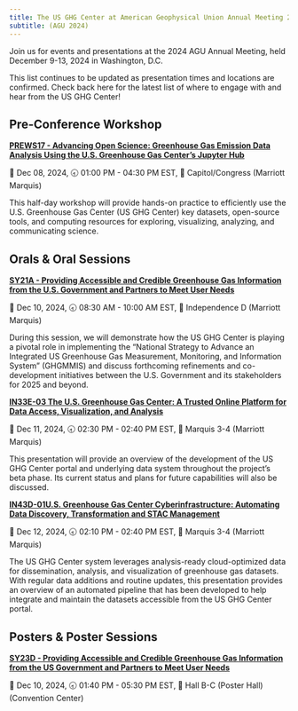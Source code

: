 ```yaml
---
title: The US GHG Center at American Geophysical Union Annual Meeting 2024
subtitle: (AGU 2024)
---
```

Join us for events and presentations at the 2024 AGU Annual Meeting, held December 9-13, 2024 in Washington, D.C. 

This list continues to be updated as presentation times and locations are confirmed. Check back here for the latest list of where to engage with and hear from the US GHG Center!

## Pre-Conference Workshop

[**PREWS17 - Advancing Open Science: Greenhouse Gas Emission Data Analysis Using the U.S. Greenhouse Gas Center’s Jupyter Hub**](https://agu.confex.com/agu/agu24/meetingapp.cgi/Session/229081)

📅 Dec 08, 2024, 
🕣 01:00 PM - 04:30 PM EST, 
📍 Capitol/Congress (Marriott Marquis)

This half-day workshop will provide hands-on practice to efficiently use the U.S. Greenhouse Gas Center (US GHG Center) key datasets, open-source tools, and computing resources for exploring, visualizing, analyzing, and communicating science.

## Orals & Oral Sessions
[**SY21A - Providing Accessible and Credible Greenhouse Gas Information from the U.S. Government and Partners to Meet User Needs**](https://agu.confex.com/agu/agu24/meetingapp.cgi/Session/240449)

📅 Dec 10, 2024, 
🕣 08:30 AM - 10:00 AM EST, 
📍 Independence D (Marriott Marquis)

During this session, we will demonstrate how the US GHG Center is playing a pivotal role in implementing the “National Strategy to Advance an Integrated US Greenhouse Gas Measurement, Monitoring, and Information System” (GHGMMIS) and discuss forthcoming refinements and co-development initiatives between the U.S. Government and its stakeholders for 2025 and beyond.

[**IN33E-03 The U.S. Greenhouse Gas Center: A Trusted Online Platform for Data Access, Visualization, and Analysis**](https://agu.confex.com/agu/agu24/meetingapp.cgi/Paper/1542963)

📅 Dec 11, 2024, 
🕣 02:30 PM - 02:40 PM EST, 
📍 Marquis 3-4 (Marriott Marquis)

This presentation will provide an overview of the development of the US GHG Center portal and underlying data system throughout the project’s beta phase. Its current status and plans for future capabilities will also be discussed.

[**IN43D-01U.S. Greenhouse Gas Center Cyberinfrastructure: Automating Data Discovery, Transformation and STAC Management**](https://agu.confex.com/agu/agu24/meetingapp.cgi/Paper/1566590)

📅 Dec 12, 2024, 
🕣 02:10 PM - 02:40 PM EST, 
📍 Marquis 3-4 (Marriott Marquis)

The US GHG Center system leverages analysis-ready cloud-optimized data for dissemination, analysis, and visualization of greenhouse gas datasets. With regular data additions and routine updates, this presentation provides an overview of an automated pipeline that has been developed to help integrate and maintain the datasets accessible from the US GHG Center portal. 

## Posters & Poster Sessions
[**SY23D - Providing Accessible and Credible Greenhouse Gas Information from the US Government and Partners to Meet User Needs**](https://agu.confex.com/agu/agu24/meetingapp.cgi/Session/226835)

📅 Dec 10, 2024, 
🕣 01:40 PM - 05:30 PM EST, 
📍 Hall B-C (Poster Hall) (Convention Center)


